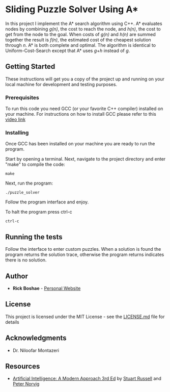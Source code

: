 # Sliding Puzzle Solver Using A*

In this project I implement the A* search algorithm using C++. A* evaluates nodes by combining *g(n)*, the cost to reach the node, and *h(n)*, the cost to get from the node to the goal. When costs of *g(n)* and *h(n)* are summed together the result is *f(n)*, the estimated cost of the cheapest solution through *n*. A* is both complete and optimal. The algorithm is identical to Uniform-Cost-Search except that A* uses *g*+*h* instead of *g*.

## Getting Started

These instructions will get you a copy of the project up and running on your local machine for development and testing purposes.

### Prerequisites

To run this code you need GCC (or your favorite C++ compiler) installed on your machine. For instructions on how to install GCC please refer to this [video link](https://www.youtube.com/watch?v=8Ib7nwc33uA)

### Installing

Once GCC has been installed on your machine you are ready to run the program.

Start by opening a terminal. Next, navigate to the project directory and enter "make" to compile the code:

```
make
```

Next, run the program:

```
./puzzle_solver
```

Follow the program interface and enjoy.

To halt the program press ctrl-c

```
ctrl-c
```
## Running the tests

Follow the interface to enter custom puzzles. When a solution is found the program returns the solution trace, otherwise the program returns indicates there is no solution.

## Author

* **Rick Boshae** - [Personal Website](https://rboshae.github.io)

## License

This project is licensed under the MIT License - see the [LICENSE.md](LICENSE.md) file for details

## Acknowledgments

* Dr. Niloofar Montazeri

## Resources

* [Artificial Intelligence: A Modern Approach 3rd Ed](http://aima.cs.berkeley.edu/) by [Stuart Russell](https://people.eecs.berkeley.edu/~russell/) and [Peter Norvig](http://www.norvig.com/)
